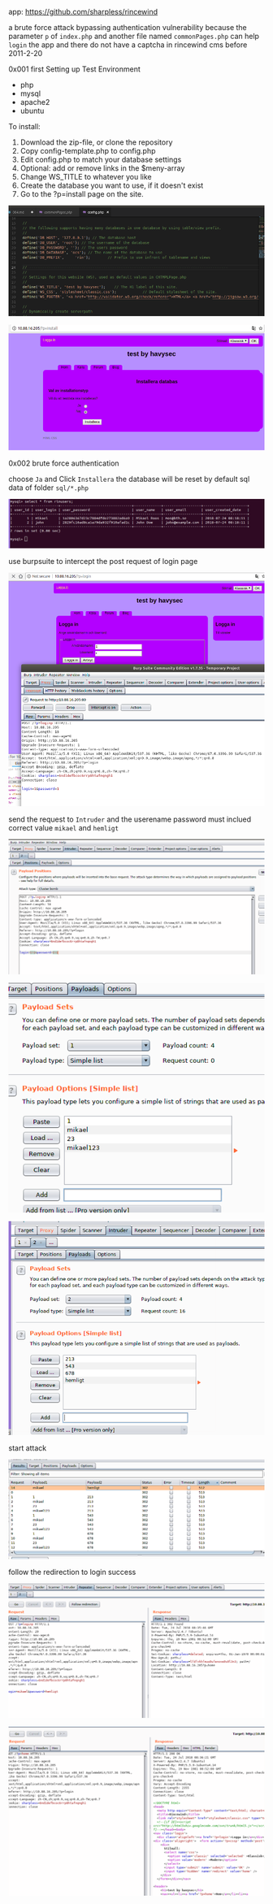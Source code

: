 app: https://github.com/sharpless/rincewind

a brute force attack bypassing authentication vulnerability because the parameter `p` of `index.php` and another file named `commonPages.php` can help `login` the app and there do not have a captcha in rincewind cms before 2011-2-20  

0x001 first Setting up Test Environment 

* php
* mysql
* apache2
* ubuntu
  

To install:

1) Download the zip-file, or clone the repository
2) Copy config-template.php to config.php
3) Edit config.php to match your database settings
4) Optional: add or remove links in the $meny-array
5) Change WS_TITLE to whatever you like
6) Create the database you want to use, if it doesn't exist
7) Go to the ?p=install page on the site.

![](img/2018-07-24-16-15-22.png)

![](img/2018-07-24-16-16-26.png)


0x002 brute force authentication

choose `Ja` and Click `Installera` the database will be reset by default sql data of folder `sql/*.php`


![](img/2018-07-24-16-19-33.png)

use burpsuite to intercept the post request of login page

![](img/2018-07-24-16-29-44.png)

send the request to `Intruder` and the userename password must inclued correct value `mikael` and `hemligt` 

![](img/2018-07-24-16-32-55.png)

![](img/2018-07-24-16-33-22.png)

![](img/2018-07-24-16-33-47.png)

start attack

![](img/2018-07-24-16-35-30.png)

follow the redirection to login success

![](img/2018-07-24-16-36-18.png)

![](img/2018-07-24-16-36-31.png)
